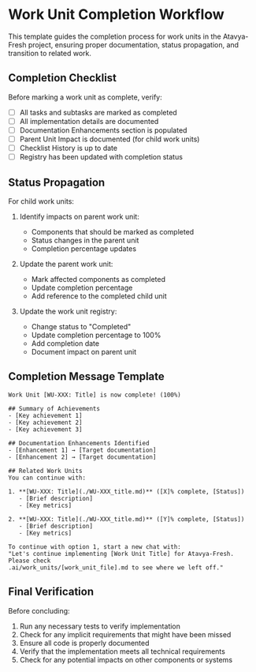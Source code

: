 # Work Unit Completion Workflow

This template guides the completion process for work units in the Atavya-Fresh project, ensuring proper documentation, status propagation, and transition to related work.

## Completion Checklist

Before marking a work unit as complete, verify:

- [ ] All tasks and subtasks are marked as completed
- [ ] All implementation details are documented
- [ ] Documentation Enhancements section is populated
- [ ] Parent Unit Impact is documented (for child work units)
- [ ] Checklist History is up to date
- [ ] Registry has been updated with completion status

## Status Propagation

For child work units:

1. Identify impacts on parent work unit:
   - Components that should be marked as completed
   - Status changes in the parent unit
   - Completion percentage updates

2. Update the parent work unit:
   - Mark affected components as completed
   - Update completion percentage
   - Add reference to the completed child unit

3. Update the work unit registry:
   - Change status to "Completed"
   - Update completion percentage to 100%
   - Add completion date
   - Document impact on parent unit

## Completion Message Template

```
Work Unit [WU-XXX: Title] is now complete! (100%)

## Summary of Achievements
- [Key achievement 1]
- [Key achievement 2]
- [Key achievement 3]

## Documentation Enhancements Identified
- [Enhancement 1] → [Target documentation]
- [Enhancement 2] → [Target documentation]

## Related Work Units
You can continue with:

1. **[WU-XXX: Title](./WU-XXX_title.md)** ([X]% complete, [Status])
   - [Brief description]
   - [Key metrics]

2. **[WU-XXX: Title](./WU-XXX_title.md)** ([Y]% complete, [Status])
   - [Brief description]
   - [Key metrics]

To continue with option 1, start a new chat with:
"Let's continue implementing [Work Unit Title] for Atavya-Fresh. Please check
.ai/work_units/[work_unit_file].md to see where we left off."
```

## Final Verification

Before concluding:

1. Run any necessary tests to verify implementation
2. Check for any implicit requirements that might have been missed
3. Ensure all code is properly documented
4. Verify that the implementation meets all technical requirements
5. Check for any potential impacts on other components or systems
